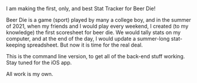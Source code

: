 I am making the first, only, and best Stat Tracker for Beer Die!

Beer Die is a game (sport) played by many a college boy, and
in the summer of 2021, when my friends and I would play every weekend, I created (to my knowledge) the first scoresheet for beer die.
We would tally stats on my computer, and at the end of the day, I would update a summer-long stat-keeping spreadsheet.
But now it is time for the real deal.

This is the command line version, to get all of the back-end stuff working. Stay tuned for the iOS app.

All work is my own.
